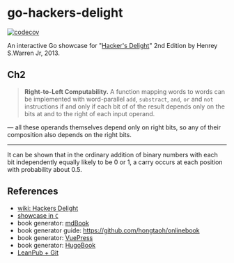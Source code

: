 # go-hackers-delight

[![codecov](https://codecov.io/gh/nikolaydubina/go-hackers-delight/graph/badge.svg?token=660JQtUmiO)](https://codecov.io/gh/nikolaydubina/go-hackers-delight)

An interactive Go showcase for "[Hacker's Delight](https://www.amazon.com/Hackers-Delight-2nd-Henry-Warren/dp/0321842685)" 2nd Edition by Henrey S.Warren Jr, 2013.

## Ch2

> **Right-to-Left Computability.** A function mapping words to words can be implemented with word-parallel `add`, `substract`, `and`, `or` and `not` instructions if and only if
> each bit of of the result depends only on the bits at and to the right of each input operand.

— all these operands themselves depend only on right bits, so any of their composition also depends on the right bits.

----

It can be shown that in the ordinary addition of binary numbers with each bit independently equally likely to be 0 or 1, a carry occurs at each position with probability about 0.5.

## References
  
- [wiki: Hackers Delight](https://en.wikipedia.org/wiki/Hacker%27s_Delight)
- [showcase in `C`](https://github.com/hcs0/Hackers-Delight)
- book generator: [mdBook](https://github.com/rust-lang/mdBook)
- book generator guide: https://github.com/hongtaoh/onlinebook
- book generator: [VuePress](https://github.com/vuejs/vuepress)
- book generator: [HugoBook](https://github.com/alex-shpak/hugo-book)
- [LeanPub + Git](https://help.leanpub.com/en/articles/2916385-getting-started-using-leanpub-s-git-and-github-writing-mode-to-write-and-publish-a-book)
